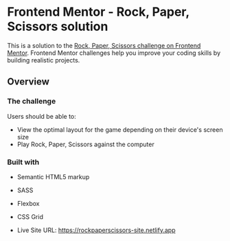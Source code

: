 # Frontend Mentor - Rock, Paper, Scissors solution

This is a solution to the [Rock, Paper, Scissors challenge on Frontend Mentor](https://www.frontendmentor.io/challenges/rock-paper-scissors-game-pTgwgvgH). Frontend Mentor challenges help you improve your coding skills by building realistic projects. 


## Overview


### The challenge

Users should be able to:

- View the optimal layout for the game depending on their device's screen size
- Play Rock, Paper, Scissors against the computer


### Built with

- Semantic HTML5 markup
- SASS
- Flexbox
- CSS Grid


- Live Site URL: https://rockpaperscissors-site.netlify.app
